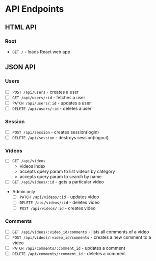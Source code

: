 # API Endpoints

## HTML API

### Root
  * `GET /` - loads React web app

## JSON API

### Users
  * [ ] `POST /api/users` - creates a user
  * [ ] `GET /api/users/:id` - fetches a user
  * [ ] `PATCH /api/users/:id` - updates a user
  * [ ] `DELETE /api/users/:id` - deletes a user

### Session
  * [ ] `POST /api/session` - creates session(login)
  * [ ] `DELETE /api/session` - destroys session(logout)

### Videos
  * [ ] `GET /api/videos`
    * videos index
    * accepts query param to list videos by category
    * accepts query param to search by name
  * [ ] `GET /api/videos/:id` - gets a particular video
  * Admin only :
    * [ ] `PATCH /api/videos/:id` - updates video
    * [ ] `DELETE /api/videos/:id` - deletes video
    * [ ] `POST /api/videos/:id` - creates video

### Comments
  * [ ] `GET /api/videos/:video_id/comments` - lists all comments of a video
  * [ ] `POST /api/videos/:video_id/comments` - creates a new comment to a video
  * [ ] `PATCH /api/comments/:comment_id` - updates a comment
  * [ ] `DELETE /api/comments/:comment_id` - deletes a comment

